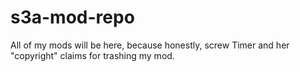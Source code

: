 # s3a-mod-repo
All of my mods will be here, because honestly, screw Timer and her "copyright" claims for trashing my mod.
